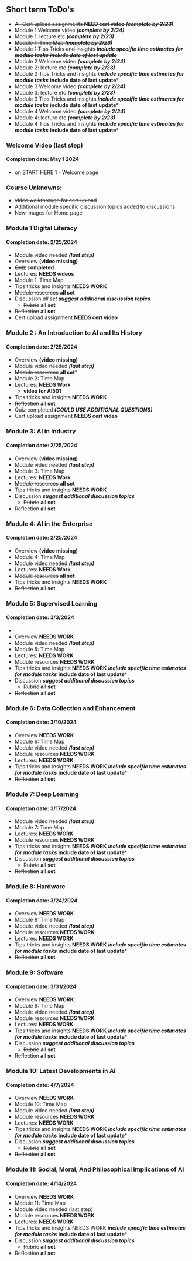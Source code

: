 ## Short term ToDo's
* ~~All Cert upload assignments **NEED cert video** ***(complete by 2/23)***~~
* Module 1 Welcome video ***(complete by 2/24)***
* Module 1: lecture etc  ***(complete by 2/23)***
* ~~Module 1: Time Map  ***(complete by 2/23)***~~
* ~~Module 1 Tips Tricks and Insights  ***include specific time estimates for module tasks*** ***include date of last update***~~
* Module 2 Welcome video ***(complete by 2/24)***
* Module 2: lecture etc  ***(complete by 2/23)***
* Module 2 Tips Tricks and Insights  ***include specific time estimates for module tasks***  **include date of last update***
* Module 3 Welcome video ***(complete by 2/24)***
* Module 3: lecture etc  ***(complete by 2/23)***
* Module 3 Tips Tricks and Insights ***include specific time estimates for module tasks***  **include date of last update***
* Module 4 Welcome video  ***(complete by 2/24)***
* Module 4: lecture etc  ***(complete by 2/23)***
* Module 4 Tips Tricks and Insights ***include specific time estimates for module tasks***  **include date of last update***

### Welcome Video (last step) 
#### Completion date: May 1 2024
 * on START HERE 1 - Welcome page

### Course Unknowns:
* ~~video walkthrough for cert upload~~
* Additional module specific discussion topics added to discussions
* New images for Home page


### Module 1 Digital Literacy 
 #### Completion date: 2/25/2024
 * Module video needed ***(last step)***
 * Overview **(video missing)**
 * ~~Quiz~~ **completed**
 * Lectures:  **NEEDS videos**
 * Module 1: Time Map  
 * Tips tricks and insights **NEEDS WORK**
 * ~~Module resources~~ **all set**
 * Discussion *all set* ***suggest additional discussion topics***
   * ~~Rubric~~ **all set**
 * ~~Reflection~~ **all set**
 * Cert upload assignment **NEEDS cert video**

   

### Module 2 : An Introduction to AI and Its History
#### Completion date: 2/25/2024
 * Overview  **(video missing)**
 * Module video needed ***(last step)***
 * ~~Module resources~~ **all set***
 * Module 2: Time Map  
 * Lectures:  **NEEDS Work**
    * **video for AI501**
 * Tips tricks and insights **NEEDS WORK**
 * ~~Reflection~~ **all set**
 * Quiz completed ***(COULD USE ADDITIONAL QUESTIONS)***
 * Cert upload assignment **NEEDS cert video**

### Module 3: AI in Industry
#### Completion date:  2/25/2024
 *  Overview  **(video missing)**
 *  Module video needed ***(last step)***
 *  Module 3: Time Map  
 *  Lectures:  **NEEDS Work**
 *  ~~Module resources~~ **all set**
 *  Tips tricks and insights **NEEDS WORK**
 * Discussion ***suggest additional discussion topics***
   * ~~Rubric~~ **all set**
 * ~~Reflection~~ **all set** 

### Module 4: AI in the Enterprise
#### Completion date: 2/25/2024
 *  Overview  **(video missing)**
 *  Module 4: Time Map  
 *  Module video needed ***(last step)***
 *  Lectures:  **NEEDS Work**
 *  ~~Module resources~~ **all set**
 *  Tips tricks and insights **NEEDS WORK**
 * ~~Reflection~~ **all set** 

### Module 5: Supervised Learning
#### Completion date:  3/3/2024
 *
 *  Overview  **NEEDS WORK**
 *  Module video needed ***(last step)***
 *  Module 5: Time Map  
 *  Lectures:  **NEEDS WORK**
 *  Module resources **NEEDS WORK**
 *  Tips tricks and insights **NEEDS WORK**  ***include specific time estimates for module tasks***  **include date of last update***
 * Discussion ***suggest additional discussion topics***
   * ~~Rubric~~ **all set**
 * ~~Reflection~~ **all set** 


### Module 6: Data Collection and Enhancement
#### Completion date:  3/10/2024
 *  Overview  **NEEDS WORK**
 *  Module 6: Time Map  
 *  Module video needed ***(last step)***
 *  Module resources **NEEDS WORK**
 *  Lectures:  **NEEDS WORK**
 *  Tips tricks and insights **NEEDS WORK**  ***include specific time estimates for module tasks***  **include date of last update***
 * ~~Reflection~~ **all set** 


### Module 7: Deep Learning
#### Completion date: 3/17/2024
 * Module video needed ***(last step)***
 * Module 7: Time Map  
 * Lectures:  **NEEDS WORK**
 * Module resources **NEEDS WORK**
 *  Tips tricks and insights **NEEDS WORK**  ***include specific time estimates for module tasks***  **include date of last update***
 * Discussion ***suggest additional discussion topics***
   * ~~Rubric~~ **all set**
 * ~~Reflection~~ **all set** 


### Module 8: Hardware
#### Completion date:  3/24/2024
 *  Overview  **NEEDS WORK**
 *  Module 8: Time Map  
 *  Module video needed ***(last step)***
 *  Module resources **NEEDS WORK**
 *  Lectures:  **NEEDS WORK**
 *  Tips tricks and insights **NEEDS WORK**  ***include specific time estimates for module tasks***  **include date of last update***
 * ~~Reflection~~ **all set** 


### Module 9: Software
#### Completion date:  3/31/2024
 *  Overview  **NEEDS WORK**
 *  Module 9: Time Map  
 *  Module video needed ***(last step)***
 *  Module resources **NEEDS WORK**
 *  Lectures:  **NEEDS WORK**
 *  Tips tricks and insights **NEEDS WORK**  ***include specific time estimates for module tasks***  **include date of last update***
 * Discussion ***suggest additional discussion topics***
   * ~~Rubric~~ **all set**
 * ~~Reflection~~ **all set** 


### Module 10: Latest Developments in AI
#### Completion date:  4/7/2024
 *  Overview  **NEEDS WORK**
 *  Module 10: Time Map  
 *  Module video needed ***(last step)***
 *  Module resources **NEEDS WORK**
 *  Lectures:  **NEEDS WORK**
 *  Tips tricks and insights **NEEDS WORK**  ***include specific time estimates for module tasks***  **include date of last update***
 * Discussion ***suggest additional discussion topics***
   * ~~Rubric~~ **all set**
 * ~~Reflection~~ **all set** 


### Module 11: Social, Moral, And Philosophical Implications of AI
#### Completion date:  4/14/2024
 *  Overview  **NEEDS WORK**
 *  Module 11: Time Map  
 *  Module video needed (last step)
 *  Module resources **NEEDS WORK**
 *  Lectures:  **NEEDS WORK**
 *  Tips tricks and insights NEEDS WORK  ***include specific time estimates for module tasks***  **include date of last update***
 * Discussion ***suggest additional discussion topics***
   * ~~Rubric~~ **all set**
 * ~~Reflection~~ **all set** 
